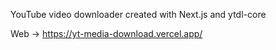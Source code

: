 YouTube video downloader created with Next.js and ytdl-core

Web ->  https://yt-media-download.vercel.app/
